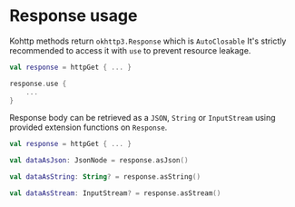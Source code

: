# Response usage

Kohttp methods return `okhttp3.Response` which is `AutoClosable` It's strictly recommended to access it with `use` to prevent resource leakage.

```kotlin
val response = httpGet { ... }

response.use {
    ...
}
```

Response body can be retrieved as a `JSON`, `String` or `InputStream` using provided extension functions on `Response`.

```kotlin
val response = httpGet { ... }

val dataAsJson: JsonNode = response.asJson()

val dataAsString: String? = response.asString()

val dataAsStream: InputStream? = response.asStream()
```

